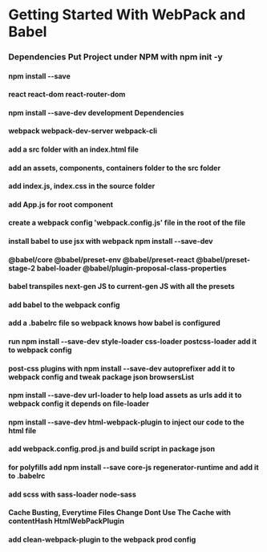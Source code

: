 # Getting Started With WebPack and Babel

### Dependencies Put Project under NPM with npm init -y

#### npm install --save

#### react react-dom react-router-dom

#### npm install --save-dev development Dependencies

#### webpack webpack-dev-server webpack-cli

#### add a src folder with an index.html file

#### add an assets, components, containers folder to the src folder

#### add index.js, index.css in the source folder

#### add App.js for root component

#### create a webpack config 'webpack.config.js' file in the root of the file

#### install babel to use jsx with webpack npm install --save-dev

#### @babel/core @babel/preset-env @babel/preset-react @babel/preset-stage-2 babel-loader @babel/plugin-proposal-class-properties

#### babel transpiles next-gen JS to current-gen JS with all the presets

#### add babel to the webpack config

#### add a .babelrc file so webpack knows how babel is configured

#### run npm install --save-dev style-loader css-loader postcss-loader add it to webpack config

#### post-css plugins with npm install --save-dev autoprefixer add it to webpack config and tweak package json browsersList

#### npm install --save-dev url-loader to help load assets as urls add it to webpack config it depends on file-loader

#### npm install --save-dev html-webpack-plugin to inject our code to the html file

#### add webpack.config.prod.js and build script in package json

#### for polyfills add npm install --save core-js regenerator-runtime and add it to .babelrc

#### add scss with sass-loader node-sass

#### Cache Busting, Everytime Files Change Dont Use The Cache with contentHash HtmlWebPackPlugin

#### add clean-webpack-plugin to the webpack prod config
